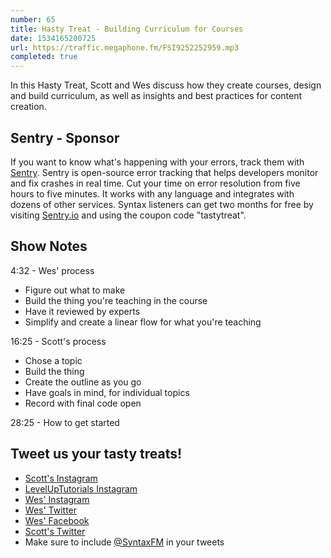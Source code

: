 ```yaml
---
number: 65
title: Hasty Treat - Building Curriculum for Courses
date: 1534165200725
url: https://traffic.megaphone.fm/FSI9252252959.mp3
completed: true
---
```


In this Hasty Treat, Scott and Wes discuss how they create courses, design and build curriculum, as well as insights and best practices for content creation.

## Sentry - Sponsor

If you want to know what's happening with your errors, track them with [Sentry](https://sentry.io/). Sentry is open-source error tracking that helps developers monitor and fix crashes in real time. Cut your time on error resolution from five hours to five minutes. It works with any language and integrates with dozens of other services. Syntax listeners can get two months for free by visiting [Sentry.io](https://sentry.io/) and using the coupon code "tastytreat".

## Show Notes

 4:32 - Wes' process

* Figure out what to make
* Build the thing you're teaching in the course
* Have it reviewed by experts
* Simplify and create a linear flow for what you're teaching

16:25 -  Scott's process

* Chose a topic
* Build the thing
* Create the outline as you go
* Have goals in mind, for individual topics
* Record with final code open

28:25 - How to get started

## Tweet us your tasty treats!

* [Scott's Instagram](https://www.instagram.com/stolinski/)
* [LevelUpTutorials Instagram](https://www.instagram.com/LevelUpTutorials/)
* [Wes' Instagram](https://www.instagram.com/wesbos/)
* [Wes' Twitter](https://twitter.com/wesbos)
* [Wes' Facebook](https://www.facebook.com/wesbos.developer)
* [Scott's Twitter](https://twitter.com/stolinski)
* Make sure to include [@SyntaxFM](https://twitter.com/SyntaxFM) in your tweets
